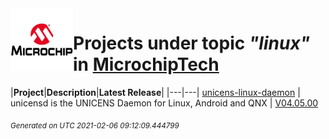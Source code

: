 <img align="left" width="100" height="100" src="logo.jpg">

# Projects under topic *"linux"* in [MicrochipTech](https://github.com/MicrochipTech)

|**Project**|**Description**|**Latest Release**|
|---|---|
[unicens-linux-daemon](https://github.com/MicrochipTech/unicens-linux-daemon) | unicensd is the UNICENS Daemon for Linux, Android and QNX | [V04.05.00](https://github.com/MicrochipTech/unicens-linux-daemon/releases/tag/V04.05.00)


<sub><i>Generated on UTC 2021-02-06 09:12:09.444799</i></sub>
